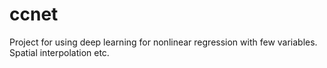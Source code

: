 # ccnet
Project for using deep learning for nonlinear regression with few variables. Spatial interpolation etc.
